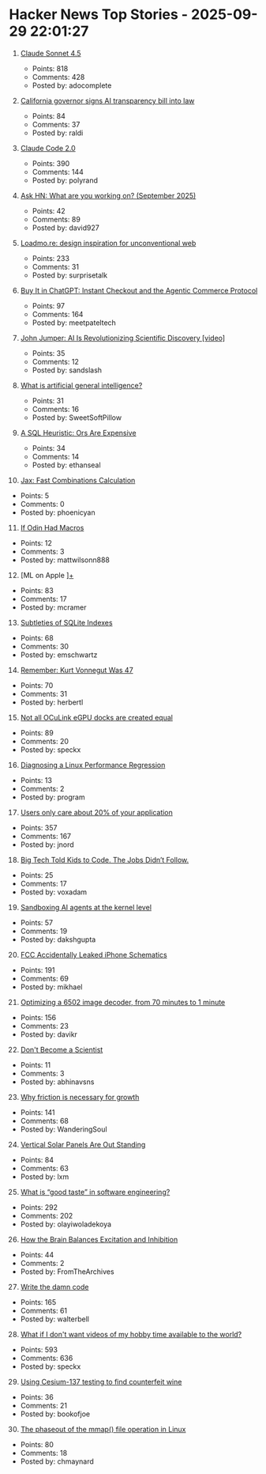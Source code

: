 # Hacker News Top Stories - 2025-09-29 22:01:27

1. [Claude Sonnet 4.5](https://www.anthropic.com/news/claude-sonnet-4-5)
   - Points: 818
   - Comments: 428
   - Posted by: adocomplete

2. [California governor signs AI transparency bill into law](https://www.gov.ca.gov/2025/09/29/governor-newsom-signs-sb-53-advancing-californias-world-leading-artificial-intelligence-industry/)
   - Points: 84
   - Comments: 37
   - Posted by: raldi

3. [Claude Code 2.0](https://www.npmjs.com/package/@anthropic-ai/claude-code)
   - Points: 390
   - Comments: 144
   - Posted by: polyrand

4. [Ask HN: What are you working on? (September 2025)](undefined)
   - Points: 42
   - Comments: 89
   - Posted by: david927

5. [Loadmo.re: design inspiration for unconventional web](https://loadmo.re)
   - Points: 233
   - Comments: 31
   - Posted by: surprisetalk

6. [Buy It in ChatGPT: Instant Checkout and the Agentic Commerce Protocol](https://openai.com/index/buy-it-in-chatgpt/)
   - Points: 97
   - Comments: 164
   - Posted by: meetpateltech

7. [John Jumper: AI Is Revolutionizing Scientific Discovery [video]](https://www.youtube.com/watch?v=2Yguz5U-Nic)
   - Points: 35
   - Comments: 12
   - Posted by: sandslash

8. [What is artificial general intelligence?](https://arxiv.org/abs/2503.23923)
   - Points: 31
   - Comments: 16
   - Posted by: SweetSoftPillow

9. [A SQL Heuristic: Ors Are Expensive](https://ethanseal.com/articles/ors-are-expensive)
   - Points: 34
   - Comments: 14
   - Posted by: ethanseal

10. [Jax: Fast Combinations Calculation](https://github.com/phoenicyan/combinadics)
   - Points: 5
   - Comments: 0
   - Posted by: phoenicyan

11. [If Odin Had Macros](https://www.gingerbill.org/article/2025/07/31/if-odin-had-macros/)
   - Points: 12
   - Comments: 3
   - Posted by: mattwilsonn888

12. [ML on Apple ][+](https://mdcramer.github.io/apple-2-blog/k-means/)
   - Points: 83
   - Comments: 17
   - Posted by: mcramer

13. [Subtleties of SQLite Indexes](https://emschwartz.me/subtleties-of-sqlite-indexes/)
   - Points: 68
   - Comments: 30
   - Posted by: emschwartz

14. [Remember: Kurt Vonnegut Was 47](https://www.joanwestenberg.com/p/remember-kurt-vonnegut-was-47)
   - Points: 70
   - Comments: 31
   - Posted by: herbertl

15. [Not all OCuLink eGPU docks are created equal](https://www.jeffgeerling.com/blog/2025/not-all-oculink-egpu-docks-are-created-equal)
   - Points: 89
   - Comments: 20
   - Posted by: speckx

16. [Diagnosing a Linux Performance Regression](https://automattic.com/2024/03/14/systems-report-linux-performance-regression/)
   - Points: 13
   - Comments: 2
   - Posted by: program

17. [Users only care about 20% of your application](https://idiallo.com/blog/users-only-care-about-20-percent)
   - Points: 357
   - Comments: 167
   - Posted by: jnord

18. [Big Tech Told Kids to Code. The Jobs Didn’t Follow.](https://www.nytimes.com/2025/09/29/podcasts/the-daily/big-tech-told-kids-to-code-the-jobs-didnt-follow.html)
   - Points: 25
   - Comments: 17
   - Posted by: voxadam

19. [Sandboxing AI agents at the kernel level](https://www.greptile.com/blog/sandboxing-agents-at-the-kernel-level)
   - Points: 57
   - Comments: 19
   - Posted by: dakshgupta

20. [FCC Accidentally Leaked iPhone Schematics](https://www.engadget.com/big-tech/fcc-accidentally-leaked-iphone-schematics-potentially-giving-rivals-a-peek-at-company-secrets-154551807.html)
   - Points: 191
   - Comments: 69
   - Posted by: mikhael

21. [Optimizing a 6502 image decoder, from 70 minutes to 1 minute](https://www.colino.net/wordpress/en/archives/2025/09/28/optimizing-a-6502-image-decoder-from-70-minutes-to-1-minute/)
   - Points: 156
   - Comments: 23
   - Posted by: davikr

22. [Don't Become a Scientist](https://yangxiao.cs.ua.edu/Don%27t%20Become%20a%20Scientist!.htm)
   - Points: 11
   - Comments: 3
   - Posted by: abhinavsns

23. [Why friction is necessary for growth](https://jameelur.com/blog/overcoming-friction-leads-to-growth)
   - Points: 141
   - Comments: 68
   - Posted by: WanderingSoul

24. [Vertical Solar Panels Are Out Standing](https://hackaday.com/2025/09/25/vertical-solar-panels-are-out-standing/)
   - Points: 84
   - Comments: 63
   - Posted by: lxm

25. [What is “good taste” in software engineering?](https://www.seangoedecke.com/taste/)
   - Points: 292
   - Comments: 202
   - Posted by: olayiwoladekoya

26. [How the Brain Balances Excitation and Inhibition](https://www.quantamagazine.org/how-the-brain-balances-excitation-and-inhibition-20250929/)
   - Points: 44
   - Comments: 2
   - Posted by: FromTheArchives

27. [Write the damn code](https://antonz.org/write-code/)
   - Points: 165
   - Comments: 61
   - Posted by: walterbell

28. [What if I don't want videos of my hobby time available to the world?](https://neilzone.co.uk/2025/09/what-if-i-dont-want-videos-of-my-hobby-time-available-to-the-entire-world/)
   - Points: 593
   - Comments: 636
   - Posted by: speckx

29. [Using Cesium-137 testing to find counterfeit wine](https://kitchensisters.org/hiddenkitchens/atomic-wine/)
   - Points: 36
   - Comments: 21
   - Posted by: bookofjoe

30. [The phaseout of the mmap() file operation in Linux](https://lwn.net/SubscriberLink/1038715/e4a2f8f50c244545/)
   - Points: 80
   - Comments: 18
   - Posted by: chmaynard


